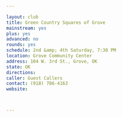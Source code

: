```yaml
---

layout: club
title: Green Country Squares of Grove
mainstream: yes
plus: yes
advanced: no
rounds: yes
schedule: 2nd &amp; 4th Saturday, 7:30 PM
location: Grove Community Center
address: 104 W. 3rd St., Grove, OK
state: OK
directions: 
caller: Guest Callers
contact: (918) 786-4163
website: 



---
```


